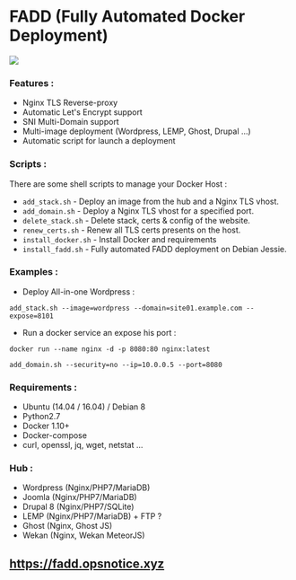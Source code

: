 # FADD (Fully Automated Docker Deployment)
![](http://i.imgur.com/AvRuVrn.png)
### Features :
- Nginx TLS Reverse-proxy
- Automatic Let's Encrypt support
- SNI Multi-Domain support
- Multi-image deployment (Wordpress, LEMP, Ghost, Drupal ...)
- Automatic script for launch a deployment

### Scripts :
There are some shell scripts to manage your Docker Host :
- `add_stack.sh` - Deploy an image from the hub and a Nginx TLS vhost.
- `add_domain.sh` - Deploy a Nginx TLS vhost for a specified port.
- `delete_stack.sh` - Delete stack, certs & config of the website.
- `renew_certs.sh` - Renew all TLS certs presents on the host.
- `install_docker.sh` - Install Docker and requirements
- `install_fadd.sh` - Fully automated FADD deployment on Debian Jessie.

### Examples :
- Deploy All-in-one Wordpress :

`add_stack.sh --image=wordpress --domain=site01.example.com --expose=8101`

- Run a docker service an expose his port :

`docker run --name nginx -d -p 8080:80 nginx:latest`

`add_domain.sh --security=no --ip=10.0.0.5 --port=8080`

### Requirements :
- Ubuntu (14.04 / 16.04) / Debian 8
- Python2.7
- Docker 1.10+
- Docker-compose
- curl, openssl, jq, wget, netstat ...

### Hub :
- Wordpress (Nginx/PHP7/MariaDB)
- Joomla (Nginx/PHP7/MariaDB)
- Drupal 8 (Nginx/PHP7/SQLite)
- LEMP (Nginx/PHP7/MariaDB) + FTP ?
- Ghost (Nginx, Ghost JS)
- Wekan (Nginx, Wekan MeteorJS)

## https://fadd.opsnotice.xyz
